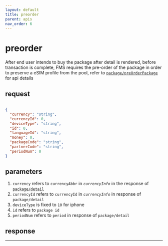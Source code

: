 ```yaml
---
layout: default
title: preorder
parent: apis
nav_order: 6
---
```


# preorder

After end user intends to buy the package after detail is rendered, before transaction is complete, FMS requires the pre-order of the package in order to preserve a eSIM profile from the pool, refer to [`package/preOrderPackage`](http://47.56.82.232:49090/swagger-ui.html#/package-controller/preOrderPackageUsingPOST) for api details

## request

```json

{
  "currency": "string",
  "currencyId": 0,
  "deviceType": "string",
  "id": 0,
  "languageId": "string",
  "money": 0,
  "packageCode": "string",
  "partnerCode": "string",
  "periodNum": 0
}

```

## parameters

1. `currency` refers to `currencyAbbr` in _`currencyInfo`_ in the response of [`package/detail`](../detail)
2. `currencyId` refers to `currencyId` in _`currencyInfo`_ in response of `package/detail`
3. `deviceType` is fixed to `10` for iphone
4. `id` refers to `package id`
5. `periodNum` refers to `period` in response of `package/detail`


## response


---
